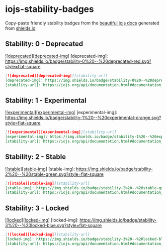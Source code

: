 # iojs-stability-badges

Copy-paste friendly stability badges from the [beautiful iojs docs](https://iojs.org/api/documentation.html#documentation_stability_index) generated from [shields.io](http://shields.io)

## Stability: 0 - Deprecated

[![deprecated][deprecated-img]][stability-url]
[deprecated-img]: https://img.shields.io/badge/stability-0%20--%20deprecated-red.svg?style=flat-square

```md
[![deprecated][deprecated-img]][stability-url]
[deprecated-img]: https://img.shields.io/badge/stability-0%20--%20deprecated-red.svg?style=flat-square
[stability-url]: https://iojs.org/api/documentation.html#documentation_stability_index
```
## Stability: 1 - Experimental

[![experimental][experimental-img]][stability-url]
[experimental-img]: https://img.shields.io/badge/stability-1%20--%20experimental-orange.svg?style=flat-square

```md
[![experimental][experimental-img]][stability-url]
[experimental-img]: https://img.shields.io/badge/stability-1%20--%20experimental-orange.svg?style=flat-square
[stability-url]: https://iojs.org/api/documentation.html#documentation_stability_index
```
## Stability: 2 - Stable

[![stable][stable-img]][stability-url]
[stable-img]: https://img.shields.io/badge/stability-2%20--%20stable-green.svg?style=flat-square

```md
[![stable][stable-img]][stability-url]
[stable-img]: https://img.shields.io/badge/stability-2%20--%20stable-green.svg?style=flat-square
[stability-url]: https://iojs.org/api/documentation.html#documentation_stability_index
```
## Stability: 3 - Locked

[![locked][locked-img]][stability-url]
[locked-img]: https://img.shields.io/badge/stability-3%20--%20locked-blue.svg?style=flat-square

```md
[![locked][locked-img]][stability-url]
[locked-img]: https://img.shields.io/badge/stability-3%20--%20locked-blue.svg?style=flat-square
[stability-url]: https://iojs.org/api/documentation.html#documentation_stability_index
```


[stability-url]: https://iojs.org/api/documentation.html#documentation_stability_index
